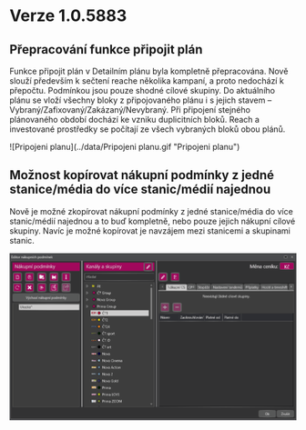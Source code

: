 # Verze 1.0.5883

## Přepracování funkce připojit plán 
Funkce připojit plán v Detailním plánu byla kompletně přepracována. Nově slouží především k sečtení reache několika kampaní, a proto nedochází k přepočtu. Podmínkou jsou pouze shodné cílové skupiny. Do aktuálního plánu se vloží všechny bloky z připojovaného plánu i s jejich stavem – Vybraný/Zafixovaný/Zakázaný/Nevybraný. Při připojení stejného plánovaného období dochází ke vzniku duplicitních bloků. Reach a investované prostředky se počítají ze všech vybraných bloků obou plánů.

![Pripojeni planu](../data/Pripojeni planu.gif "Pripojeni planu")

## Možnost kopírovat nákupní podmínky z jedné stanice/média do více stanic/médií najednou
Nově je možné zkopírovat nákupní podmínky z jedné stanice/média do více stanic/médií najednou a to buď kompletně, nebo pouze jejich nákupní cílové skupiny. Navíc je možné kopírovat je navzájem mezi stanicemi a skupinami stanic.

![Kopirovani](../data/Kopirovani.gif "Možnost kopírovat nákupní podmínky z jedné stanice/média do více stanic/médií najednou")
